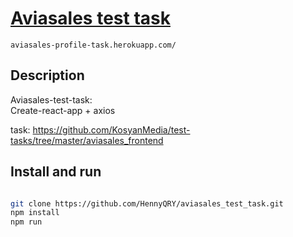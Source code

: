 # [Aviasales test task](https://aviasales-profile-task.herokuapp.com/)
```aviasales-profile-task.herokuapp.com/```

## Description
Aviasales-test-task:  
Create-react-app + axios

task: https://github.com/KosyanMedia/test-tasks/tree/master/aviasales_frontend

## Install and run
```bash

git clone https://github.com/HennyQRY/aviasales_test_task.git
npm install
npm run

```
